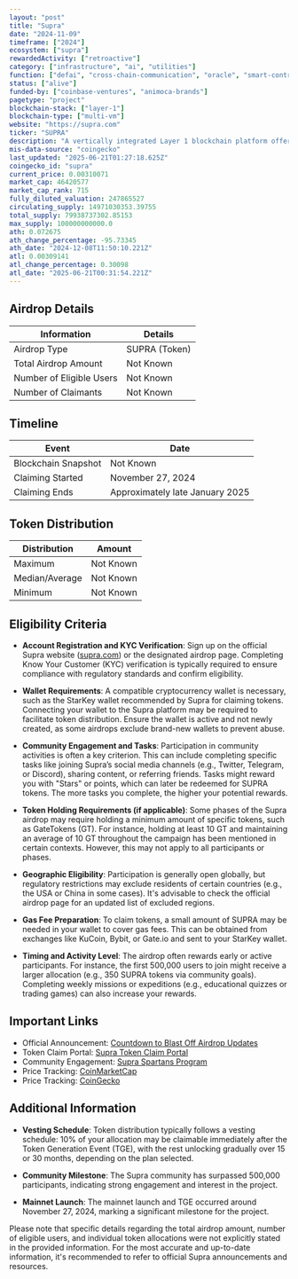 ```yaml
---
layout: "post"
title: "Supra"
date: "2024-11-09"
timeframe: ["2024"]
ecosystem: ["supra"]
rewardedActivity: ["retroactive"]
category: ["infrastructure", "ai", "utilities"]
function: ["defai", "cross-chain-communication", "oracle", "smart-contract-platform", "blockchain"]
status: ["alive"]
funded-by: ["coinbase-ventures", "animoca-brands"]
pagetype: "project"
blockchain-stack: ["layer-1"]
blockchain-type: ["multi-vm"]
website: "https://supra.com"
ticker: "SUPRA"
description: "A vertically integrated Layer 1 blockchain platform offering oracles, verifiable randomness, automation, bridges, and multiple virtual machines."
mis-data-source: "coingecko"
last_updated: "2025-06-21T01:27:18.625Z"
coingecko_id: "supra"
current_price: 0.00310071
market_cap: 46420577
market_cap_rank: 715
fully_diluted_valuation: 247865527
circulating_supply: 14971030353.39755
total_supply: 79938737302.85153
max_supply: 100000000000.0
ath: 0.072675
ath_change_percentage: -95.73345
ath_date: "2024-12-08T11:50:10.221Z"
atl: 0.00309141
atl_change_percentage: 0.30098
atl_date: "2025-06-21T00:31:54.221Z"
---
```


## Airdrop Details

| Information              | Details       |
| ------------------------ | ------------- |
| Airdrop Type             | SUPRA (Token) |
| Total Airdrop Amount     | Not Known     |
| Number of Eligible Users | Not Known     |
| Number of Claimants      | Not Known     |

## Timeline

| Event               | Date                            |
| ------------------- | ------------------------------- |
| Blockchain Snapshot | Not Known                       |
| Claiming Started    | November 27, 2024               |
| Claiming Ends       | Approximately late January 2025 |

## Token Distribution

| Distribution   | Amount    |
| -------------- | --------- |
| Maximum        | Not Known |
| Median/Average | Not Known |
| Minimum        | Not Known |

## Eligibility Criteria

- **Account Registration and KYC Verification**: Sign up on the official Supra website ([supra.com](https://supra.com)) or the designated airdrop page. Completing Know Your Customer (KYC) verification is typically required to ensure compliance with regulatory standards and confirm eligibility.

- **Wallet Requirements**: A compatible cryptocurrency wallet is necessary, such as the StarKey wallet recommended by Supra for claiming tokens. Connecting your wallet to the Supra platform may be required to facilitate token distribution. Ensure the wallet is active and not newly created, as some airdrops exclude brand-new wallets to prevent abuse.

- **Community Engagement and Tasks**: Participation in community activities is often a key criterion. This can include completing specific tasks like joining Supra’s social media channels (e.g., Twitter, Telegram, or Discord), sharing content, or referring friends. Tasks might reward you with "Stars" or points, which can later be redeemed for SUPRA tokens. The more tasks you complete, the higher your potential rewards.

- **Token Holding Requirements (if applicable)**: Some phases of the Supra airdrop may require holding a minimum amount of specific tokens, such as GateTokens (GT). For instance, holding at least 10 GT and maintaining an average of 10 GT throughout the campaign has been mentioned in certain contexts. However, this may not apply to all participants or phases.

- **Geographic Eligibility**: Participation is generally open globally, but regulatory restrictions may exclude residents of certain countries (e.g., the USA or China in some cases). It's advisable to check the official airdrop page for an updated list of excluded regions.

- **Gas Fee Preparation**: To claim tokens, a small amount of SUPRA may be needed in your wallet to cover gas fees. This can be obtained from exchanges like KuCoin, Bybit, or Gate.io and sent to your StarKey wallet.

- **Timing and Activity Level**: The airdrop often rewards early or active participants. For instance, the first 500,000 users to join might receive a larger allocation (e.g., 350 SUPRA tokens via community goals). Completing weekly missions or expeditions (e.g., educational quizzes or trading games) can also increase your rewards.

## Important Links

- Official Announcement: [Countdown to Blast Off Airdrop Updates](https://supra.com/news/countdown-to-blast-off-airdrop-updates/)
- Token Claim Portal: [Supra Token Claim Portal](https://supra.com/blastoff/token-claim/en)
- Community Engagement: [Supra Spartans Program](https://hub.supra.com/supraspartans)
- Price Tracking: [CoinMarketCap](https://coinmarketcap.com/currencies/supra)
- Price Tracking: [CoinGecko](https://www.coingecko.com/en/coins/supra)

## Additional Information

- **Vesting Schedule**: Token distribution typically follows a vesting schedule: 10% of your allocation may be claimable immediately after the Token Generation Event (TGE), with the rest unlocking gradually over 15 or 30 months, depending on the plan selected.

- **Community Milestone**: The Supra community has surpassed 500,000 participants, indicating strong engagement and interest in the project.

- **Mainnet Launch**: The mainnet launch and TGE occurred around November 27, 2024, marking a significant milestone for the project.

Please note that specific details regarding the total airdrop amount, number of eligible users, and individual token allocations were not explicitly stated in the provided information. For the most accurate and up-to-date information, it's recommended to refer to official Supra announcements and resources.